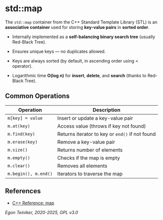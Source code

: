 # std::map

The `std::map` container from the C++ Standard Template Library (STL) 
is an **associative container** used for storing **key-value pairs** in 
**sorted order**.

* Internally implemented as a **self-balancing binary search tree** 
    (usually Red-Black Tree).

* Ensures unique keys — no duplicates allowed.

* Keys are always sorted (by default, in ascending order using < operator).

* Logarithmic time **O(log n)** for **insert**, **delete**, and **search** 
    (thanks to Red-Black Tree).

## Common Operations

| Operation             | Description                                      |
|------------------------|--------------------------------------------------|
| `m[key] = value`       | Insert or update a key-value pair                |
| `m.at(key)`            | Access value (throws if key not found)           |
| `m.find(key)`          | Returns iterator to key or `end()` if not found  |
| `m.erase(key)`         | Remove a key-value pair                          |
| `m.size()`             | Returns number of elements                       |
| `m.empty()`            | Checks if the map is empty                       |
| `m.clear()`            | Removes all elements                             |
| `m.begin(), m.end()`   | Iterators to traverse the map                    |



## References

* [C++ Reference: map](https://en.cppreference.com/w/cpp/container/map)

*Egon Teiniker, 2020-2025, GPL v3.0*
